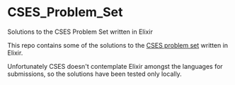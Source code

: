 # CSES_Problem_Set
Solutions to the CSES Problem Set written in Elixir

This repo contains some of the solutions to the [CSES problem set](https://cses.fi/problemset/) written in Elixir.

Unfortunately CSES doesn't contemplate Elixir amongst the languages for submissions, so the solutions have been tested only locally.
